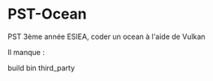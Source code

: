 # PST-Ocean
PST 3ème année ESIEA, coder un ocean à l'aide de Vulkan 

Il manque : 

build
bin
third_party
